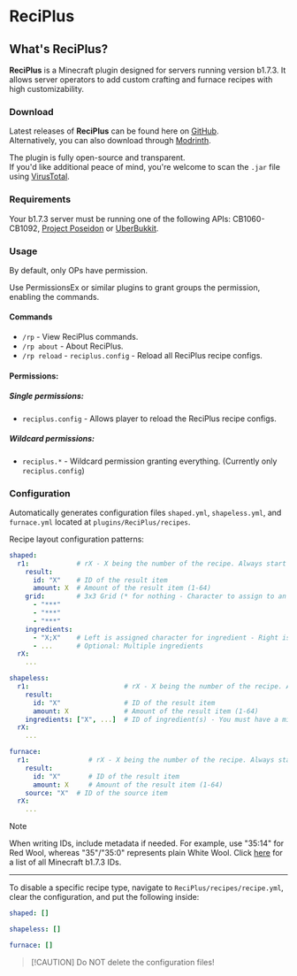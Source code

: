 # ReciPlus
## What's ReciPlus?
**ReciPlus** is a Minecraft plugin designed for servers running version b1.7.3. It allows server operators to add custom crafting and furnace recipes with high customizability.

### Download
Latest releases of **ReciPlus** can be found here on [GitHub](https://github.com/AleksandarHaralanov/ReciPlus/releases).<br>
Alternatively, you can also download through [Modrinth](https://modrinth.com/plugin/ReciPlus/versions).

The plugin is fully open-source and transparent.<br>
If you'd like additional peace of mind, you're welcome to scan the `.jar` file using [VirusTotal](https://www.virustotal.com/gui/home/upload).

### Requirements
Your b1.7.3 server must be running one of the following APIs: CB1060-CB1092, [Project Poseidon](https://github.com/retromcorg/Project-Poseidon) or [UberBukkit](https://github.com/Moresteck/Project-Poseidon-Uberbukkit).



### Usage
By default, only OPs have permission.

Use PermissionsEx or similar plugins to grant groups the permission, enabling the commands.

#### Commands
- `/rp` - View ReciPlus commands.
- `/rp about` - About ReciPlus.
- `/rp reload` - `reciplus.config` - Reload all ReciPlus recipe configs.

#### Permissions:
##### Single permissions:
- `reciplus.config` - Allows player to reload the ReciPlus recipe configs.
##### Wildcard permissions:
- `reciplus.*` - Wildcard permission granting everything. (Currently only `reciplus.config`)

### Configuration
Automatically generates configuration files `shaped.yml`, `shapeless.yml`, and `furnace.yml` located at `plugins/ReciPlus/recipes`.

Recipe layout configuration patterns:
```yaml
shaped:
  r1:            # rX - X being the number of the recipe. Always start from 1 and increment by 1 accordingly
    result:
      id: "X"    # ID of the result item
      amount: X  # Amount of the result item (1-64)
    grid:        # 3x3 Grid (* for nothing - Character to assign to an ingredient)
      - "***"
      - "***"
      - "***"
    ingredients:
      - "X;X"    # Left is assigned character for ingredient - Right is ID of that ingredient
      - ...      # Optional: Multiple ingredients
  rX:
    ...
```
```yaml
shapeless:
  r1:                        # rX - X being the number of the recipe. Always start from 1 and increment by 1 accordingly
    result:
      id: "X"                # ID of the result item
      amount: X              # Amount of the result item (1-64)
    ingredients: ["X", ...]  # ID of ingredient(s) - You must have a minimum of 1 and a maximum of up to 9; duplicates are allowed
  rX:
    ...
```
```yaml
furnace:
  r1:               # rX - X being the number of the recipe. Always start from 1 and increment by 1 accordingly
    result:
      id: "X"       # ID of the result item
      amount: X     # Amount of the result item (1-64)
    source: "X"  # ID of the source item
  rX:
    ...
```
> [!NOTE]
> When writing IDs, include metadata if needed. For example, use "35:14" for Red Wool, whereas "35"/"35:0" represents plain White Wool.
> Click [here](assets/Items.png) for a list of all Minecraft b1.7.3 IDs.
---
To disable a specific recipe type, navigate to `ReciPlus/recipes/recipe.yml`, clear the configuration, and put the following inside:
```yaml
shaped: []
```
```yaml
shapeless: []
```
```yaml
furnace: []
```
> [!CAUTION] Do NOT delete the configuration files!